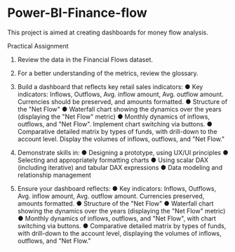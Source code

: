 # Power-BI-Finance-flow
This project is aimed at creating dashboards for money flow analysis.

Practical Assignment

1. Review the data in the Financial Flows dataset.
2. For a better understanding of the metrics, review the glossary.
3. Build a dashboard that reflects key retail sales indicators:
● Key indicators: Inflows, Outflows, Avg. inflow amount, Avg. outflow amount. Currencies should be preserved, and amounts formatted.
● Structure of the "Net Flow"
● Waterfall chart showing the dynamics over the years (displaying the "Net Flow" metric)
● Monthly dynamics of inflows, outflows, and "Net Flow". Implement chart switching via buttons.
● Comparative detailed matrix by types of funds, with drill-down to the account level. Display the volumes of inflows, outflows, and "Net Flow."

4. Demonstrate skills in: 
● Designing a prototype, using UX/UI principles 
● Selecting and appropriately formatting charts 
● Using scalar DAX (including iterative) and tabular DAX expressions 
● Data modeling and relationship management

5. Ensure your dashboard reflects: 
● Key indicators: Inflows, Outflows, Avg. inflow amount, Avg. outflow amount. Currencies preserved, amounts formatted. 
● Structure of the "Net Flow" 
● Waterfall chart showing the dynamics over the years (displaying the "Net Flow" metric) 
● Monthly dynamics of inflows, outflows, and "Net Flow", with chart switching via buttons. 
● Comparative detailed matrix by types of funds, with drill-down to the account level, displaying the volumes of inflows, outflows, and "Net Flow."
